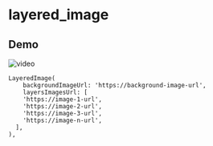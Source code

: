 # layered_image

## Demo

![video](https://github.com/NeatFastro/pinterest_nav_bar/blob/main/assets/layered-image-demo.gif)



```
LayeredImage(
    backgroundImageUrl: 'https://background-image-url',
    layersImagesUrl: [
    'https://image-1-url',
    'https://image-2-url',
    'https://image-3-url',
    'https://image-n-url',
  ],
),
```
